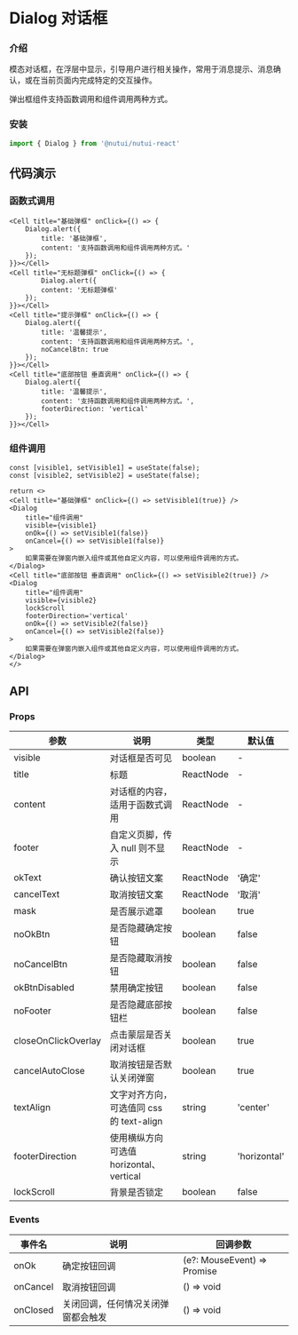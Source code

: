 #  Dialog 对话框

### 介绍

模态对话框，在浮层中显示，引导用户进行相关操作，常用于消息提示、消息确认，或在当前页面内完成特定的交互操作。

弹出框组件支持函数调用和组件调用两种方式。

### 安装

```js
import { Dialog } from '@nutui/nutui-react'
```


## 代码演示

### 函数式调用

```tsx
<Cell title="基础弹框" onClick={() => {
    Dialog.alert({
        title: '基础弹框',
        content: '支持函数调用和组件调用两种方式。'
    });
}}></Cell>
<Cell title="无标题弹框" onClick={() => {
        Dialog.alert({
        content: '无标题弹框'
    });
}}></Cell>
<Cell title="提示弹框" onClick={() => {
    Dialog.alert({
        title: '温馨提示',
        content: '支持函数调用和组件调用两种方式。',
        noCancelBtn: true
    });
}}></Cell>
<Cell title="底部按钮 垂直调用" onClick={() => {
    Dialog.alert({
        title: '温馨提示',
        content: '支持函数调用和组件调用两种方式。',
        footerDirection: 'vertical'
    });
}}></Cell>
```

### 组件调用

```tsx
const [visible1, setVisible1] = useState(false);
const [visible2, setVisible2] = useState(false);

return <>
<Cell title="基础弹框" onClick={() => setVisible1(true)} />
<Dialog 
    title="组件调用"
    visible={visible1}
    onOk={() => setVisible1(false)}
    onCancel={() => setVisible1(false)}
>
    如果需要在弹窗内嵌入组件或其他自定义内容，可以使用组件调用的方式。
</Dialog>
<Cell title="底部按钮 垂直调用" onClick={() => setVisible2(true)} />
<Dialog 
    title="组件调用"
    visible={visible2}
    lockScroll
    footerDirection='vertical'
    onOk={() => setVisible2(false)}
    onCancel={() => setVisible2(false)}
>
    如果需要在弹窗内嵌入组件或其他自定义内容，可以使用组件调用的方式。
</Dialog>
</>
```


## API

### Props

| 参数         | 说明                             | 类型   | 默认值           |
|--------------|----------------------------------|--------|------------------|
| visible         | 对话框是否可见               | boolean | -                |
| title        | 标题                         | ReactNode | -                |
| content         | 对话框的内容，适用于函数式调用 | ReactNode | -                |
| footer | 自定义页脚，传入 null 则不显示     | ReactNode | - |
| okText          | 确认按钮文案                        | ReactNode | '确定'              |
| cancelText          | 取消按钮文案                        | ReactNode | '取消'              |
| mask          | 是否展示遮罩                        | boolean | true              |
| noOkBtn          | 是否隐藏确定按钮                        | boolean | false              |
| noCancelBtn          | 是否隐藏取消按钮                        | boolean | false              |
| okBtnDisabled          | 禁用确定按钮                        | boolean | false              |
| noFooter          | 是否隐藏底部按钮栏                        | boolean | false              |
| closeOnClickOverlay          | 点击蒙层是否关闭对话框                        | boolean | true              |
| cancelAutoClose          | 取消按钮是否默认关闭弹窗                        | boolean | true              |
| textAlign          | 文字对齐方向，可选值同 css 的 text-align                        | string | 'center'              |
| footerDirection          | 使用横纵方向 可选值 horizontal、vertical                        | string | 'horizontal'              |
| lockScroll          | 背景是否锁定                        | boolean | false              |

### Events

| 事件名 | 说明           | 回调参数     |
|--------|----------------|--------------|
| onOk  | 确定按钮回调 | (e?: MouseEvent) => Promise | void |
| onCancel  | 取消按钮回调 | () => void |
| onClosed  | 关闭回调，任何情况关闭弹窗都会触发 | () => void |
